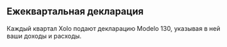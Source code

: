 ## Ежеквартальная декларация

Каждый квартал Xolo подают декларацию Modelo 130, указывая в ней ваши доходы
и расходы.
